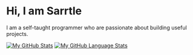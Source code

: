 # Hi, I am Sarrtle
I am a self-taught programmer who are passionate about building useful projects.

[![My GitHub Stats](https://github-readme-stats.vercel.app/api/?username=sarrtle&count_private=true&theme=transparent&showicons=true)]()
[![My GitHub Language Stats](https://github-readme-stats.vercel.app/api/top-langs/?username=sarrtle&langs_count=5&theme=transparent)]()
